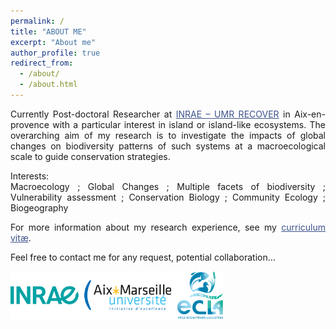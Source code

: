 ```yaml
---
permalink: /
title: "ABOUT ME"
excerpt: "About me"
author_profile: true
redirect_from: 
  - /about/
  - /about.html
---
```

<style> body {text-align: justify} </style> <!-- Justify text. -->

Currently Post-doctoral Researcher at <a href="https://www6.paca.inrae.fr/recover/" target="_blank" style="color:#3B528B;">INRAE – UMR RECOVER</a> in Aix-en-provence with a particular interest in island or island-like ecosystems. The overarching aim of my research is to investigate the impacts of global changes on biodiversity patterns of such systems at a macroecological scale to guide conservation strategies.

Interests:  
Macroecology ; Global Changes ; Multiple facets of biodiversity ; Vulnerability assessment ; Conservation Biology ; Community Ecology ; Biogeography

For more information about my research experience, see my <a href="https://camilleleclerc.github.io/cv/" target="_blank" style="color:#3B528B;">curriculum vitæ</a>.

Feel free to contact me for any request, potential collaboration…

<img class="wp-image-817" style="width:340px;" src="images/logo_institut.png" alt="logo_institut" class="inline"/>
